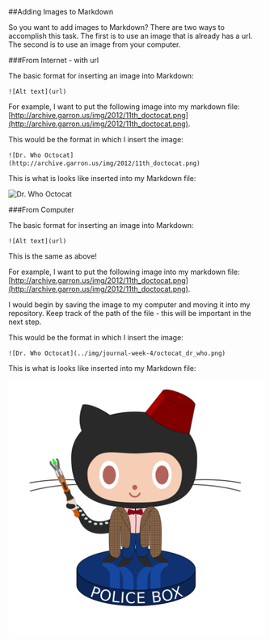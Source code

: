 ##Adding Images to Markdown

So you want to add images to Markdown? There are two ways to accomplish this task. The first is to use an image that is already has a url. The second is to use an image from your computer.

###From Internet - with url

The basic format for inserting an image into Markdown:

```
![Alt text](url)
```

For example, I want to put the following image into my markdown file: [http://archive.garron.us/img/2012/11th_doctocat.png](http://archive.garron.us/img/2012/11th_doctocat.png).

This would be the format in which I insert the image:

```
![Dr. Who Octocat](http://archive.garron.us/img/2012/11th_doctocat.png)
```

This is what is looks like inserted into my Markdown file:

![Dr. Who Octocat](http://archive.garron.us/img/2012/11th_doctocat.png)


###From Computer

The basic format for inserting an image into Markdown:

```
![Alt text](url)
```

This is the same as above!

For example, I want to put the following image into my markdown file: [http://archive.garron.us/img/2012/11th_doctocat.png](http://archive.garron.us/img/2012/11th_doctocat.png).

I would begin by saving the image to my computer and moving it into my repository. Keep track of the path of the file - this will be important in the next step.

This would be the format in which I insert the image:

```
![Dr. Who Octocat](../img/journal-week-4/octocat_dr_who.png)
```

This is what is looks like inserted into my Markdown file:

![Dr. Who Octocat](../img/journal-week-4/octocat_dr_who.png)
